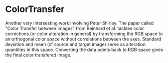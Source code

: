 # ColorTransfer
Another very intersesting work involving Peter Shirley. The paper called "Color Transfer between Images" from Reinhard et al.
tackles color corrections (or color alteration in general) by transforming the RGB space to an orthogonal color space 
without correlations between the axes. Standard deviation and mean (of source and target image) serve as alteration quantities 
in this space.
Converting the data points back to RGB space gives the final color transfered image.
